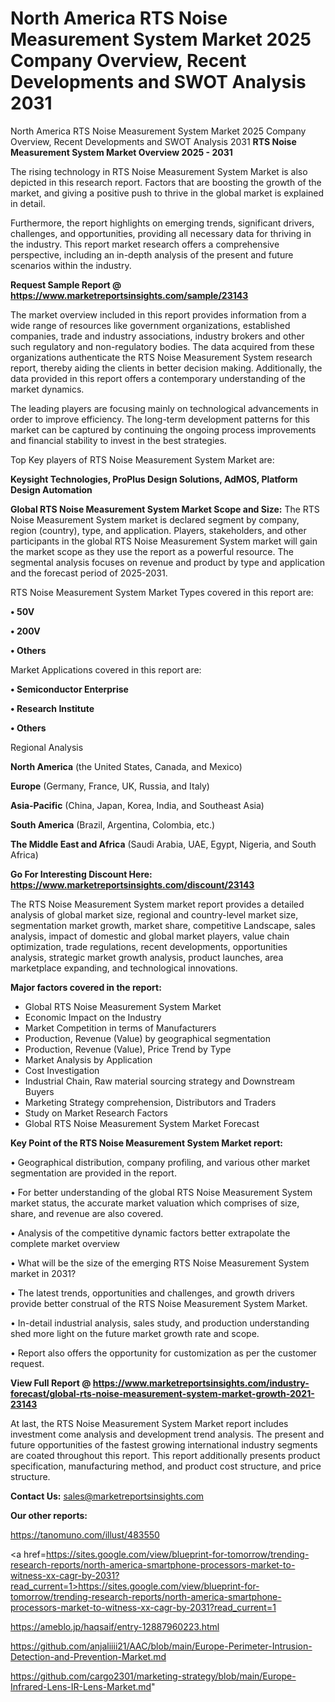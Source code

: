 # North America RTS Noise Measurement System Market 2025 Company Overview, Recent Developments and SWOT Analysis 2031
 North America RTS Noise Measurement System Market 2025 Company Overview, Recent Developments and SWOT Analysis 2031
<Strong> RTS Noise Measurement System Market Overview 2025 - 2031</strong>

The rising technology in RTS Noise Measurement System Market is also depicted in this research report. Factors that are boosting the growth of the market, and giving a positive push to thrive in the global market is explained in detail.

Furthermore, the report highlights on emerging trends, significant drivers, challenges, and opportunities, providing all necessary data for thriving in the industry. This report market research offers a comprehensive perspective, including an in-depth analysis of the present and future scenarios within the industry.

<strong>Request Sample Report @ <a href=https://www.marketreportsinsights.com/sample/23143>https://www.marketreportsinsights.com/sample/23143</a></strong>

The market overview included in this report provides information from a wide range of resources like government organizations, established companies, trade and industry associations, industry brokers and other such regulatory and non-regulatory bodies. The data acquired from these organizations authenticate the RTS Noise Measurement System research report, thereby aiding the clients in better decision making. Additionally, the data provided in this report offers a contemporary understanding of the market dynamics.

The leading players are focusing mainly on technological advancements in order to improve efficiency. The long-term development patterns for this market can be captured by continuing the ongoing process improvements and financial stability to invest in the best strategies.

Top Key players of RTS Noise Measurement System Market are:

<strong>Keysight Technologies, ProPlus Design Solutions, AdMOS, Platform Design Automation</strong>

<strong><b>Global RTS Noise Measurement System Market Scope and Size:</b></strong>
The RTS Noise Measurement System market is declared segment by company, region (country), type, and application. Players, stakeholders, and other participants in the global RTS Noise Measurement System market will gain the market scope as they use the report as a powerful resource. The segmental analysis focuses on revenue and product by type and application and the forecast period of 2025-2031.

RTS Noise Measurement System Market Types covered in this report are:

<strong>• 50V

• 200V

• Others</strong>

Market Applications covered in this report are:

<strong>• Semiconductor Enterprise

• Research Institute

• Others</strong> 

Regional Analysis

<strong>North America</strong> (the United States, Canada, and Mexico)

<strong>Europe</strong> (Germany, France, UK, Russia, and Italy)

<strong>Asia-Pacific</strong> (China, Japan, Korea, India, and Southeast Asia)

<strong>South America</strong> (Brazil, Argentina, Colombia, etc.)

<strong>The Middle East and Africa</strong> (Saudi Arabia, UAE, Egypt, Nigeria, and South Africa)

<strong>Go For Interesting Discount Here: <a href=https://www.marketreportsinsights.com/discount/23143>https://www.marketreportsinsights.com/discount/23143</a></strong>

The RTS Noise Measurement System market report provides a detailed analysis of global market size, regional and country-level market size, segmentation market growth, market share, competitive Landscape, sales analysis, impact of domestic and global market players, value chain optimization, trade regulations, recent developments, opportunities analysis, strategic market growth analysis, product launches, area marketplace expanding, and technological innovations.

<strong><b>Major factors covered in the report:</b></strong>
<ul>
  <li>Global RTS Noise Measurement System Market </li>
  <li>Economic Impact on the Industry</li>
  <li>Market Competition in terms of Manufacturers</li>
  <li>Production, Revenue (Value) by geographical segmentation</li>
  <li>Production, Revenue (Value), Price Trend by Type</li>
  <li>Market Analysis by Application</li>
  <li>Cost Investigation</li>
  <li>Industrial Chain, Raw material sourcing strategy and Downstream Buyers</li>
  <li>Marketing Strategy comprehension, Distributors and Traders</li>
  <li>Study on Market Research Factors</li>
  <li>Global RTS Noise Measurement System Market Forecast</li>
</ul>

<strong><b>Key Point of the RTS Noise Measurement System Market report:</b></strong>

• Geographical distribution, company profiling, and various other market segmentation are provided in the report.

• For better understanding of the global RTS Noise Measurement System market status, the accurate market valuation which comprises of size, share, and revenue are also covered.

• Analysis of the competitive dynamic factors better extrapolate the complete market overview

• What will be the size of the emerging RTS Noise Measurement System market in 2031?

• The latest trends, opportunities and challenges, and growth drivers provide better construal of the RTS Noise Measurement System Market.

• In-detail industrial analysis, sales study, and production understanding shed more light on the future market growth rate and scope.

• Report also offers the opportunity for customization as per the customer request.

<strong><b>View Full Report @ <a href=https://www.marketreportsinsights.com/industry-forecast/global-rts-noise-measurement-system-market-growth-2021-23143>https://www.marketreportsinsights.com/industry-forecast/global-rts-noise-measurement-system-market-growth-2021-23143</a></b></strong>


At last, the RTS Noise Measurement System Market report includes investment come analysis and development trend analysis. The present and future opportunities of the fastest growing international industry segments are coated throughout this report. This report additionally presents product specification, manufacturing method, and product cost structure, and price structure.

<strong>Contact Us:</strong>
sales@marketreportsinsights.com

<strong>Our other reports:</strong>

<a href=https://tanomuno.com/illust/483550>https://tanomuno.com/illust/483550</a>

<a href=https://sites.google.com/view/blueprint-for-tomorrow/trending-research-reports/north-america-smartphone-processors-market-to-witness-xx-cagr-by-2031?read_current=1>https://sites.google.com/view/blueprint-for-tomorrow/trending-research-reports/north-america-smartphone-processors-market-to-witness-xx-cagr-by-2031?read_current=1</a>

<a href=https://ameblo.jp/haqsaif/entry-12887960223.html>https://ameblo.jp/haqsaif/entry-12887960223.html</a>

<a href=https://github.com/anjaliiii21/AAC/blob/main/Europe-Perimeter-Intrusion-Detection-and-Prevention-Market.md>https://github.com/anjaliiii21/AAC/blob/main/Europe-Perimeter-Intrusion-Detection-and-Prevention-Market.md</a>

<a href=https://github.com/cargo2301/marketing-strategy/blob/main/Europe-Infrared-Lens-IR-Lens-Market.md>https://github.com/cargo2301/marketing-strategy/blob/main/Europe-Infrared-Lens-IR-Lens-Market.md</a>"

